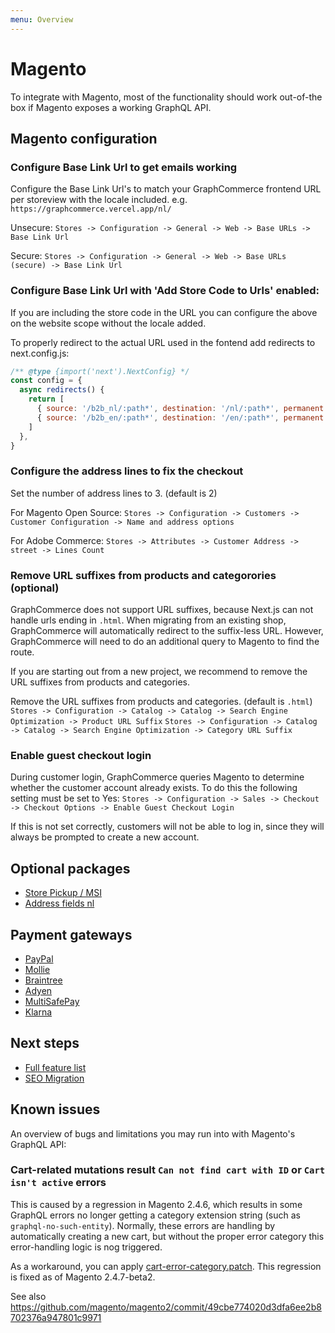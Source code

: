 ```yaml
---
menu: Overview
---
```


# Magento

To integrate with Magento, most of the functionality should work out-of-the box
if Magento exposes a working GraphQL API.

## Magento configuration

### Configure Base Link Url to get emails working

Configure the Base Link Url's to match your GraphCommerce frontend URL per
storeview with the locale included. e.g. `https://graphcommerce.vercel.app/nl/`

Unsecure:
`Stores -> Configuration -> General -> Web -> Base URLs -> Base Link Url`

Secure:
`Stores -> Configuration -> General -> Web -> Base URLs (secure) -> Base Link Url`

### Configure Base Link Url with 'Add Store Code to Urls' enabled:

If you are including the store code in the URL you can configure the above on
the website scope without the locale added.

To properly redirect to the actual URL used in the fontend add redirects to
next.config.js:

```js
/** @type {import('next').NextConfig} */
const config = {
  async redirects() {
    return [
      { source: '/b2b_nl/:path*', destination: '/nl/:path*', permanent: false },
      { source: '/b2b_en/:path*', destination: '/en/:path*', permanent: false },
    ]
  },
}
```

### Configure the address lines to fix the checkout

Set the number of address lines to 3. (default is 2)

For Magento Open Source:
`Stores -> Configuration -> Customers -> Customer Configuration -> Name and address options`

For Adobe Commerce:
`Stores -> Attributes -> Customer Address -> street -> Lines Count`

### Remove URL suffixes from products and categorories (optional)

GraphCommerce does not support URL suffixes, because Next.js can not handle urls
ending in `.html`. When migrating from an existing shop, GraphCommerce will
automatically redirect to the suffix-less URL. However, GraphCommerce will need
to do an additional query to Magento to find the route.

If you are starting out from a new project, we recommend to remove the URL
suffixes from products and categories.

Remove the URL suffixes from products and categories. (default is `.html`)
`Stores -> Configuration -> Catalog -> Catalog -> Search Engine Optimization -> Product URL Suffix`
`Stores -> Configuration -> Catalog -> Catalog -> Search Engine Optimization -> Category URL Suffix`

### Enable guest checkout login

During customer login, GraphCommerce queries Magento to determine whether the
customer account already exists. To do this the following setting must be set to
Yes:
`Stores -> Configuration -> Sales -> Checkout -> Checkout Options -> Enable Guest Checkout Login`

If this is not set correctly, customers will not be able to log in, since they
will always be prompted to create a new account.

## Optional packages

- [Store Pickup / MSI](https://github.com/graphcommerce-org/graphcommerce/tree/main/packages/magento-cart-pickup)
- [Address fields nl](https://github.com/graphcommerce-org/graphcommerce/tree/main/packages/address-fields-nl)

## Payment gateways

- [PayPal](https://github.com/graphcommerce-org/graphcommerce/tree/main/packages/magento-payment-paypal)
- [Mollie](https://github.com/graphcommerce-org/graphcommerce/tree/main/packages/mollie-magento-payment)
- [Braintree](https://github.com/graphcommerce-org/graphcommerce/tree/main/packages/magento-payment-braintree)
- [Adyen](https://github.com/graphcommerce-org/graphcommerce/tree/main/packages/magento-payment-adyen)
- [MultiSafePay](https://github.com/graphcommerce-org/graphcommerce/tree/main/packages/magento-payment-multisafepay)
- [Klarna](https://github.com/graphcommerce-org/graphcommerce/tree/main/packages/magento-payment-klarna)

## Next steps

- [Full feature list](../feature-list.md)
- [SEO Migration](./seo-migration.md)

## Known issues

An overview of bugs and limitations you may run into with Magento's GraphQL API:

### Cart-related mutations result `Can not find cart with ID` or `Cart isn't active` errors

This is caused by a regression in Magento 2.4.6, which results in some GraphQL
errors no longer getting a category extension string (such as
`graphql-no-such-entity`). Normally, these errors are handling by automatically
creating a new cart, but without the proper error category this error-handling
logic is nog triggered.

As a workaround, you can apply
[cart-error-category.patch](./patches/cart-error-category.patch). This
regression is fixed as of Magento 2.4.7-beta2.

See also
https://github.com/magento/magento2/commit/49cbe774020d3dfa6ee2b8702376a947801c9971

